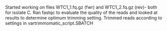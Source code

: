 Started working on files WTC1_1.fq.gz (fwr) and WTC1_2.fq.gz (rev)- both for isolate C. 
Ran fastqc to evaluate the quality of the reads and looked at results to determine optimum trimming setting.
Trimmed reads according to settings in vartrimmomatic_script.SBATCH
